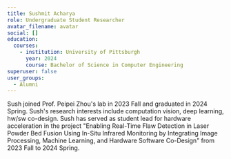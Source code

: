 ```yaml
---
title: Sushmit Acharya 
role: Undergraduate Student Researcher
avatar_filename: avatar
social: []
education:
  courses:
    - institution: University of Pittsburgh
      year: 2024 
      course: Bachelor of Science in Computer Engineering
superuser: false
user_groups:
  - Alumni
---
```

Sush joined Prof. Peipei Zhou's lab in 2023 Fall and graduated in 2024 Spring. Sush's research interests include computation vision, deep learning, hw/sw co-design. Sush has served as student lead for hardware acceleration in the project "Enabling Real-Time Flaw Detection in Laser Powder Bed Fusion Using In-Situ Infrared Monitoring by Integrating Image Processing, Machine Learning, and Hardware Software Co-Design" from 2023 Fall to 2024 Spring.
